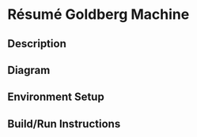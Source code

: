 # Résumé Goldberg Machine

## Description

## Diagram

## Environment Setup

## Build/Run Instructions
